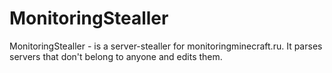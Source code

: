 # MonitoringStealler
MonitoringStealler - is a server-stealler for monitoringminecraft.ru. It parses servers that don't belong to anyone and edits them. 
